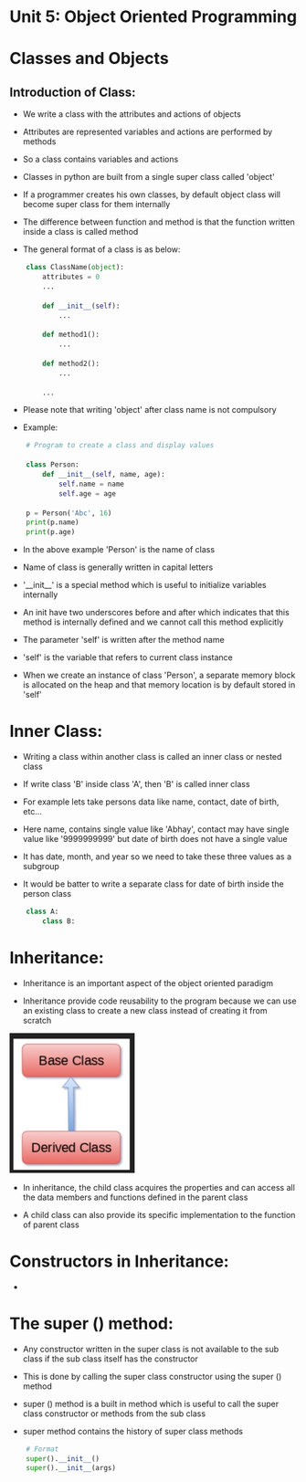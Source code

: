 # Unit 5: Object Oriented Programming

# Classes and Objects

## Introduction of Class:

- We write a class with the attributes and actions of objects

- Attributes are represented variables and actions are performed by methods

- So a class contains variables and actions

- Classes in python are built from a single super class called 'object'

- If a programmer creates his own classes, by default object class will become super class for them internally

- The difference between function and method is that the function written inside a class is called method

- The general format of a class is as below:

```python
    class ClassName(object):
        attributes = 0
        ...

        def __init__(self):
            ...
        
        def method1():
            ...
        
        def method2():
            ...

        ...
```

- Please note that writing 'object' after class name is not compulsory

- Example:

```python
    # Program to create a class and display values

    class Person:
        def __init__(self, name, age):
            self.name = name
            self.age = age
    
    p = Person('Abc', 16)
    print(p.name)
    print(p.age)
```

- In the above example 'Person' is the name of class

- Name of class is generally written in capital letters

- '\_\_init\_\_' is a special method which is useful to initialize variables internally

- An init have two underscores before and after which indicates that this method is internally defined and we cannot call this method explicitly

- The parameter 'self' is written after the method name

- 'self' is the variable that refers to current class instance

- When we create an instance of class 'Person', a separate memory block is allocated on the heap and that memory location is by default stored in 'self'


# Inner Class:

- Writing a class within another class is called an inner class or nested class

- If write class 'B' inside class 'A', then 'B' is called inner class

- For example lets take persons data like name, contact, date of birth, etc...

- Here name, contains single value like 'Abhay', contact may have single value like '9999999999' but date of birth does not have a single value

- It has date, month, and year so we need to take these three values as a subgroup

- It would be batter to write a separate class for date of birth inside the person class

```python
    class A:
        class B:
```

# Inheritance:

- Inheritance is an important aspect of the object oriented paradigm

- Inheritance provide code reusability to the program because we can use an existing class to create a new class instead of creating it from scratch

![Inheritance](inheritance.jpg)

- In inheritance, the child class acquires the properties and can access all the data members and functions defined in the parent class

- A child class can also provide its specific implementation to the function of parent class

# Constructors in Inheritance:

- 

# The super () method:

- Any constructor written in the super class is not available to the sub class if the sub class itself has the constructor

- This is done by calling the super class constructor using the super () method

- super () method is a built in method which is useful to call the super class constructor or methods from the sub class

- super method contains the history of super class methods

```python
    # Format
    super().__init__()
    super().__init__(args)
```